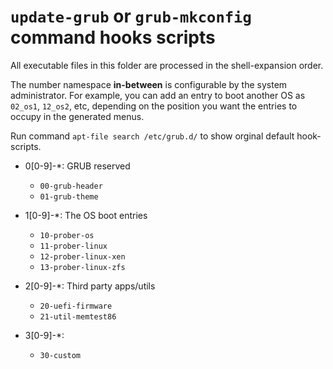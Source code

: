 # `update-grub` or `grub-mkconfig` command hooks scripts

All executable files in this folder are processed in the shell-expansion order.

The number namespace **in-between** is configurable by the system administrator.
For example, you can add an entry to boot another OS as `02_os1`, `12_os2`, etc,
depending on the position you want the entries to occupy in the generated menus.

Run command `apt-file search /etc/grub.d/` to show orginal default hook-scripts.

- 0[0-9]-*: GRUB reserved
  * `00-grub-header`
  * `01-grub-theme`

- 1[0-9]-*: The OS boot entries
  * `10-prober-os`
  * `11-prober-linux`
  * `12-prober-linux-xen`
  * `13-prober-linux-zfs`

- 2[0-9]-*: Third party apps/utils
  * `20-uefi-firmware`
  * `21-util-memtest86`

- 3[0-9]-*:
  * `30-custom`
